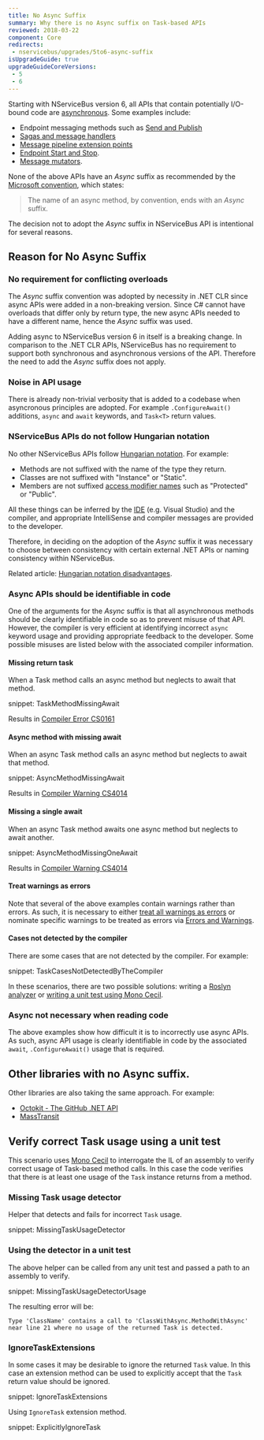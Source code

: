 ```yaml
---
title: No Async Suffix
summary: Why there is no Async suffix on Task-based APIs
reviewed: 2018-03-22
component: Core
redirects:
 - nservicebus/upgrades/5to6-async-suffix
isUpgradeGuide: true
upgradeGuideCoreVersions:
 - 5
 - 6
---
```


Starting with NServiceBus version 6, all APIs that contain potentially I/O-bound code are [asynchronous](https://docs.microsoft.com/en-us/dotnet/csharp/async). Some examples include:

 * Endpoint messaging methods such as [Send and Publish](/nservicebus/upgrades/5to6/handlers-and-sagas.md#api-changes-bus-send-and-receive)
 * [Sagas and message handlers](/nservicebus/upgrades/5to6/handlers-and-sagas.md)
 * [Message pipeline extension points](/nservicebus/pipeline/)
 * [Endpoint Start and Stop](/nservicebus/upgrades/5to6/endpoint.md#interface-changes-self-hosting).
 * [Message mutators](/nservicebus/pipeline/message-mutators.md).

None of the above APIs have an *Async* suffix as recommended by the [Microsoft convention](https://docs.microsoft.com/en-us/dotnet/csharp/async), which states: 

> The name of an async method, by convention, ends with an *Async* suffix.

The decision not to adopt the *Async* suffix in NServiceBus API is intentional for several reasons.


## Reason for No Async Suffix

### No requirement for conflicting overloads

The *Async* suffix convention was adopted by necessity in .NET CLR since async APIs were added in a non-breaking version. Since C# cannot have overloads that differ only by return type, the new async APIs needed to have a different name, hence the *Async* suffix was used.

Adding async to NServiceBus version 6 in itself is a breaking change. In comparison to the .NET CLR APIs, NServiceBus has no requirement to support both synchronous and asynchronous versions of the API. Therefore the need to add the *Async* suffix does not apply.


### Noise in API usage

There is already non-trivial verbosity that is added to a codebase when asyncronous principles are adopted. For example `.ConfigureAwait()` additions, `async` and `await` keywords, and `Task<T>` return values.


### NServiceBus APIs do not follow Hungarian notation

No other NServiceBus APIs follow [Hungarian notation](https://en.wikipedia.org/wiki/Hungarian_notation). For example: 

 * Methods are not suffixed with the name of the type they return.
 * Classes are not suffixed with "Instance" or "Static".
 * Members are not suffixed [access modifier names](https://docs.microsoft.com/en-us/dotnet/csharp/programming-guide/classes-and-structs/access-modifiers) such as "Protected" or "Public".

All these things can be inferred by the [IDE](https://en.wikipedia.org/wiki/Integrated_development_environment) (e.g. Visual Studio) and the compiler, and appropriate IntelliSense and compiler messages are provided to the developer.

Therefore, in deciding on the adoption of the *Async* suffix it was necessary to choose between consistency with certain external .NET APIs or naming consistency within NServiceBus.

Related article: [Hungarian notation disadvantages](https://en.wikipedia.org/wiki/Hungarian_notation#Disadvantages).


### Async APIs should be identifiable in code

One of the arguments for the *Async* suffix is that all asynchronous methods should be clearly identifiable in code so as to prevent misuse of that API. However, the compiler is very efficient at identifying incorrect `async` keyword usage and providing appropriate feedback to the developer. Some possible misuses are listed below with the associated compiler information.


#### Missing return task

When a Task method calls an async method but neglects to await that method.

snippet: TaskMethodMissingAwait

Results in [Compiler Error CS0161](https://docs.microsoft.com/en-us/dotnet/csharp/misc/cs0161)


#### Async method with missing await

When an async Task method calls an async method but neglects to await that method.

snippet: AsyncMethodMissingAwait

Results in [Compiler Warning CS4014](https://docs.microsoft.com/en-us/dotnet/csharp/language-reference/compiler-messages/cs4014)


#### Missing a single await

When an async Task method awaits one async method but neglects to await another.

snippet: AsyncMethodMissingOneAwait

Results in [Compiler Warning CS4014](https://docs.microsoft.com/en-us/dotnet/csharp/language-reference/compiler-messages/cs4014)


#### Treat warnings as errors

Note that several of the above examples contain warnings rather than errors. As such, it is necessary to either [treat all warnings as errors](https://msdn.microsoft.com/en-us/library/kb4wyys2.aspx#Anchor_3) or nominate specific warnings to be treated as errors via [Errors and Warnings](https://msdn.microsoft.com/en-us/library/kb4wyys2.aspx#Anchor_2).


#### Cases not detected by the compiler

There are some cases that are not detected by the compiler. For example:

snippet: TaskCasesNotDetectedByTheCompiler

In these scenarios, there are two possible solutions: writing a [Roslyn analyzer](https://msdn.microsoft.com/en-us/library/mt162308.aspx) or [writing a unit test using Mono Cecil](#verify-correct-task-usage-using-a-unit-test).


### Async not necessary when reading code

The above examples show how difficult it is to incorrectly use async APIs. As such, async API usage is clearly identifiable in code by the associated `await`, `.ConfigureAwait()` usage that is required.


## Other libraries with no Async suffix.

Other libraries are also taking the same approach. For example:

 * [Octokit - The GitHub .NET API](https://github.com/octokit/octokit.net)
 * [MassTransit](http://masstransit-project.com/)


## Verify correct Task usage using a unit test

This scenario uses [Mono Cecil](https://github.com/jbevain/cecil) to interrogate the IL of an assembly to verify correct usage of Task-based method calls. In this case the code verifies that there is at least one usage of the `Task` instance returns from a method.


### Missing Task usage detector

Helper that detects and fails for incorrect `Task` usage.

snippet: MissingTaskUsageDetector


### Using the detector in a unit test

The above helper can be called from any unit test and passed a path to an assembly to verify.

snippet: MissingTaskUsageDetectorUsage

The resulting error will be:

```
Type 'ClassName' contains a call to 'ClassWithAsync.MethodWithAsync' near line 21 where no usage of the returned Task is detected.
```


### IgnoreTaskExtensions

In some cases it may be desirable to ignore the returned `Task` value. In this case an extension method can be used to explicitly accept that the `Task` return value should be ignored.

snippet: IgnoreTaskExtensions

Using `IgnoreTask` extension method.

snippet: ExplicitlyIgnoreTask